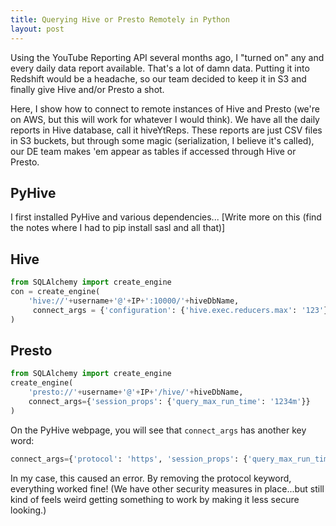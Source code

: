```yaml
---
title: Querying Hive or Presto Remotely in Python
layout: post
---
```


Using the YouTube Reporting API several months ago, I "turned on" any and every daily
data report available.  That's a lot of damn data.  Putting it into Redshift would be a headache,
so our team decided to keep it in S3 and finally give Hive and/or Presto a shot.

Here, I show how to connect to remote instances of Hive and Presto (we're on AWS, but this will work for
whatever I would think).  We have all the daily reports in Hive database, call it hiveYtReps.  These 
reports are just CSV files in S3 buckets, but through some magic (serialization, I believe it's called), our
DE team makes 'em appear as tables if accessed through Hive or Presto.

## PyHive
I first installed PyHive and various dependencies... [Write more on this (find the notes where I had to pip install sasl and all that)]


## Hive
```python
from SQLAlchemy import create_engine
con = create_engine(
    'hive://'+username+'@'+IP+':10000/'+hiveDbName,
     connect_args = {'configuration': {'hive.exec.reducers.max': '123'}},
)
```

## Presto
```python
from SQLAlchemy import create_engine
create_engine(
    'presto://'+username+'@'+IP+'/hive/'+hiveDbName,
    connect_args={'session_props': {'query_max_run_time': '1234m'}}
)
```

On the PyHive webpage, you will see that `connect_args` has another key word:
```python
connect_args={'protocol': 'https', 'session_props': {'query_max_run_time': '1234m'}}
```

In my case, this caused an error.  By removing the protocol keyword, everything worked fine! (We have
other security measures in place...but still kind of feels weird getting something to work by making
it less secure looking.)
